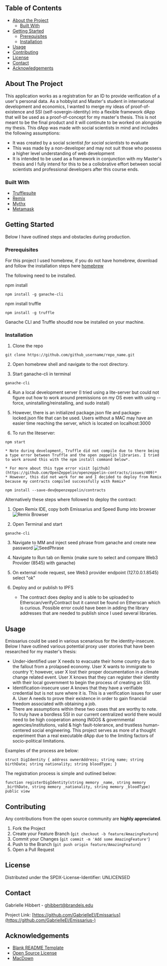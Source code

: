 <!-- TABLE OF CONTENTS -->
## Table of Contents

* [About the Project](#about-the-project)
  * [Built With](#built-with)
* [Getting Started](#getting-started)
  * [Prerequisites](#prerequisites)
  * [Installation](#installation)
* [Usage](#usage)
* [Contributing](#contributing)
* [License](#license)
* [Contact](#contact)
* [Acknowledgements](#acknowledgements)


<!-- ABOUT THE PROJECT -->
## About The Project

This application works as a registration for an ID to provide verification of a user's personal data. As a hobbyist and Master's student in international development and economics, I wanted to merge my ideas of proof-of-existence and SSI (self-sovergin-identity) into a flexible framework dApp that will be used as a proof-of-concept for my master's thesis. This is not meant to be the final product and it will continute to be worked on alongside my thesis. This dApp was made with social scientists in mind and includes the following assumptions: 

* It was created by a social scientist *for social scientists* to evaluate 
* This was made by a non-developer and may not suit those who possess a higher level understanding of web development
* It is intended to be used as a framework in conjunction with my Master's thesis and I fully intend for this to be a collobrative effort between social scientists and professional developers after this course ends. 


### Built With

* [Trufflesuite](https://www.trufflesuite.com/)
* [Remix](https://remix.ethereum.org/)
* [Mythx](https://mythx.io/)
* [Metamask](https://metamask.io/)


<!-- GETTING STARTED -->
## Getting Started

Below I have outlined steps and obstacles during production.

### Prerequisites
For this project I used homebrew, if you do not have homebrew, download and follow the installation steps here [homebrew](https://brew.sh/)

The following need to be installed. 

npm install
```
npm install -g ganache-cli 
```

npm install truffle
```
npm install -g truffle 
```

Ganache CLI and Truffle shoudld now be installed on your machine. 

### Installation

1. Clone the repo
```
git clone https://github.com/github_username/repo_name.git
```

2. Open homebrew shell and navigate to the root directory. 

3. Start ganache-cli in terminal 
```
ganache-cli 
```
4. Run a local development server (I tried using a lite-server but could not figure out how to work around premissions on my OS even with using --force, uninstalling/reinstalling, and sudo install)  

5. However, there is an initialized package.json file and package-locked.json file that can be used. Users without a MAC may have an easier time reaching the server, which is located on localhost:3000

6. To run the liteserver: 
```
npm start
``` 
	* Note during development, Truffle did not compile due to there being a type error between Truffle and the open zeppelin libraries. I tried to work around this with the npm install command below*. 

	* For more about this type error visit [github] (https://github.com/OpenZeppelin/openzeppelin-contracts/issues/409)* 
	* However, this did not work for me and I decided to deploy from Remix because my contracts compiled successfully with Remix* 


```
npm install --save-dev@openzeppelin/contracts
```

Alternatively these steps where followed to deploy the contract:

1. Open Remix IDE, copy both Emissarius and Speed Bump into browser 
![Remix Browser](https://drive.google.com/file/d/1J3eEGqwhdGX9JDY9MbRyKnCK4Tp-q5d1/view)

2. Open Terminal and start 
```
ganache-cli
```

3. Navigate to MM and inject seed phrase from ganache and create new password 
![SeedPhrase](https://drive.google.com/file/d/1J3eEGqwhdGX9JDY9MbRyKnCK4Tp-q5d1/view)

4. Navigate to Run tab on Remix (make sure to select and compare Web3 Provider (8545) with ganache) 


5. On external node request, see Web3 provider endpoint (127.0.0.1.8545) select "ok" 

6. Deploy and or publish to IPFS 
	* The contract does deploy and is able to be uploaded to Etherscan/verifyContract but it cannot be found on Etherscan which is curious. Possible error could have been in adding the library addresses that are needed to publish since I used several libraries. 




<!-- USAGE EXAMPLES -->
## Usage

Emissarius could be used in various scenarious for the identity-insecure. Below I have outlined various potential proxy user stories that have been researched for my master's thesis: 

* Under-identified user X needs to evacuate their home country due to the fallout from a prolapsed economy. User X wants to immigrate to country Y; however, user X lost their proper documentation in a climate change related event. User X knows that they can register their identity with their local government to begin the process of creating an SSI. 
* Identification-insecure user A knows that they have a verifiable credential but is not sure where it is. This is a verification issues for user A. User A needs to prove their existence in order to gain financial freedom associated with obtaining a job. 
* There are assumptions within these two cases that are worthy to note. To truly have a bordless SSI in our current centralized world there would need to be high cooperation among INGOS & governmental agencies/institutions, valid & high fault-tolerance, and trustless human-centered social engineering. This project serves as more of a thought experiment than a real executable dApp due to the limiting factors of socio-political limitations.    

Examples of the process are below: 

```
struct DigIdentity { address ownerAddress; string name; string birthDate; string nationality; string bloodType; } 
```

The registration process is simple and outlined below: 

```
function registerDigIdentity(string memory _name, string memory _birthDate, string memory _nationality, string memory _bloodType) public view 
``` 


<!-- CONTRIBUTING -->
## Contributing

Any contributions from the open source community are **highly appreciated**.

1. Fork the Project
2. Create your Feature Branch (`git checkout -b feature/AmazingFeature`)
3. Commit your Changes (`git commit -m 'Add some AmazingFeature'`)
4. Push to the Branch (`git push origin feature/AmazingFeature`)
5. Open a Pull Request



<!-- LICENSE -->
## License

Distributed under the SPDX-License-Identifier: UNLICENSED



<!-- CONTACT -->
## Contact

Gabrielle Hibbert -  ghibbert@brandeis.edu 

Project Link: [https://github.com/GabrielleEl/Emissarius](https://github.com/GabrielleEl/Emissarius-)



<!-- ACKNOWLEDGEMENTS -->
## Acknowledgements

* [Blank README Template](https://github.com/othneildrew/Best-README-Template)
* [Open Source License](https://spdx.org/licenses/)
* [MacDown](https://macdown.uranusjr.com/) 





<!-- MARKDOWN LINKS & IMAGES -->
<!-- https://www.markdownguide.org/basic-syntax/#reference-style-links -->
[contributors-shield]: https://img.shields.io/github/contributors/github_username/repo.svg?style=flat-square
[contributors-url]: https://github.com/github_username/repo/graphs/contributors
[forks-shield]: https://img.shields.io/github/forks/github_username/repo.svg?style=flat-square
[forks-url]: https://github.com/github_username/repo/network/members
[stars-shield]: https://img.shields.io/github/stars/github_username/repo.svg?style=flat-square
[stars-url]: https://github.com/github_username/repo/stargazers
[issues-shield]: https://img.shields.io/github/issues/github_username/repo.svg?style=flat-square
[issues-url]: https://github.com/github_username/repo/issues
[license-shield]: https://img.shields.io/github/license/github_username/repo.svg?style=flat-square
[license-url]: https://github.com/github_username/repo/blob/master/LICENSE.txt
[linkedin-shield]: https://img.shields.io/badge/-LinkedIn-black.svg?style=flat-square&logo=linkedin&colorB=555
[linkedin-url]: https://linkedin.com/in/github_username
[product-screenshot]: images/screenshot.png



